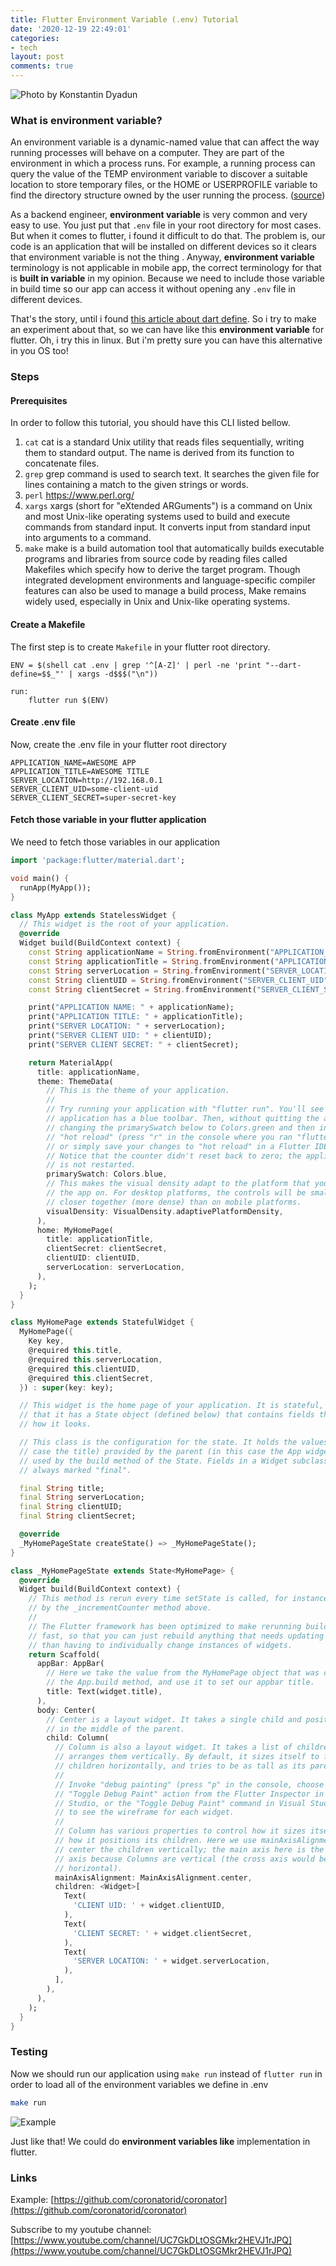 ```yaml
---
title: Flutter Environment Variable (.env) Tutorial
date: '2020-12-19 22:49:01'
categories:
- tech
layout: post
comments: true
---
```


![Photo by Konstantin Dyadun](/assets/photo-project-ideas_sunday-morning.jpg)

### What is environment variable?

An environment variable is a dynamic-named value that can affect the way running processes will behave on a computer. They are part of the environment in which a process runs. For example, a running process can query the value of the TEMP environment variable to discover a suitable location to store temporary files, or the HOME or USERPROFILE variable to find the directory structure owned by the user running the process. ([source](https://en.wikipedia.org/wiki/Environment_variable))

As a backend engineer, **environment variable** is very common and very easy to use. You just put that `.env` file in your root directory for most cases. But when it comes to flutter, i found it difficult to do that. The problem is, our code is an application that will be installed on different devices so it clears that environment variable is not the thing . Anyway, **environment variable** terminology is not applicable in mobile app, the correct terminology for that is **built in variable** in my opinion. Because we need to include those variable in build time so our app can access it without opening any `.env` file in different devices.

That's the story, until i found [this article about dart define](https://dartcode.org/docs/using-dart-define-in-flutter/). So i try to make an experiment about that, so we can have like this **environment variable** for flutter. Oh, i try this in linux. But i'm pretty sure you can have this alternative in you OS too!

### Steps
#### Prerequisites

In order to follow this tutorial, you should have this CLI listed bellow.

1. `cat` cat is a standard Unix utility that reads files sequentially, writing them to standard output. The name is derived from its function to concatenate files.
2. `grep` grep command is used to search text. It searches the given file for lines containing a match to the given strings or words.
3. `perl` https://www.perl.org/
4. `xargs` xargs (short for "eXtended ARGuments") is a command on Unix and most Unix-like operating systems used to build and execute commands from standard input. It converts input from standard input into arguments to a command.
5. `make` make is a build automation tool that automatically builds executable programs and libraries from source code by reading files called Makefiles which specify how to derive the target program. Though integrated development environments and language-specific compiler features can also be used to manage a build process, Make remains widely used, especially in Unix and Unix-like operating systems.

#### Create a Makefile

The first step is to create `Makefile` in your flutter root directory.

```make
ENV = $(shell cat .env | grep '^[A-Z]' | perl -ne 'print "--dart-define=$$_"' | xargs -d$$$("\n"))

run:
	flutter run $(ENV)
```

#### Create .env file

Now, create the .env file in your flutter root directory

```.env
APPLICATION_NAME=AWESOME APP
APPLICATION_TITLE=AWESOME TITLE
SERVER_LOCATION=http://192.168.0.1
SERVER_CLIENT_UID=some-client-uid
SERVER_CLIENT_SECRET=super-secret-key
```

#### Fetch those variable in your flutter application

We need to fetch those variables in our application

```dart
import 'package:flutter/material.dart';

void main() {
  runApp(MyApp());
}

class MyApp extends StatelessWidget {
  // This widget is the root of your application.
  @override
  Widget build(BuildContext context) {
    const String applicationName = String.fromEnvironment("APPLICATION_NAME");
    const String applicationTitle = String.fromEnvironment("APPLICATION_TITLE");
    const String serverLocation = String.fromEnvironment("SERVER_LOCATION");
    const String clientUID = String.fromEnvironment("SERVER_CLIENT_UID");
    const String clientSecret = String.fromEnvironment("SERVER_CLIENT_SECRET");

    print("APPLICATION NAME: " + applicationName);
    print("APPLICATION TITLE: " + applicationTitle);
    print("SERVER LOCATION: " + serverLocation);
    print("SERVER CLIENT UID: " + clientUID);
    print("SERVER CLIENT SECRET: " + clientSecret);

    return MaterialApp(
      title: applicationName,
      theme: ThemeData(
        // This is the theme of your application.
        //
        // Try running your application with "flutter run". You'll see the
        // application has a blue toolbar. Then, without quitting the app, try
        // changing the primarySwatch below to Colors.green and then invoke
        // "hot reload" (press "r" in the console where you ran "flutter run",
        // or simply save your changes to "hot reload" in a Flutter IDE).
        // Notice that the counter didn't reset back to zero; the application
        // is not restarted.
        primarySwatch: Colors.blue,
        // This makes the visual density adapt to the platform that you run
        // the app on. For desktop platforms, the controls will be smaller and
        // closer together (more dense) than on mobile platforms.
        visualDensity: VisualDensity.adaptivePlatformDensity,
      ),
      home: MyHomePage(
        title: applicationTitle,
        clientSecret: clientSecret,
        clientUID: clientUID,
        serverLocation: serverLocation,
      ),
    );
  }
}

class MyHomePage extends StatefulWidget {
  MyHomePage({
    Key key,
    @required this.title,
    @required this.serverLocation,
    @required this.clientUID,
    @required this.clientSecret,
  }) : super(key: key);

  // This widget is the home page of your application. It is stateful, meaning
  // that it has a State object (defined below) that contains fields that affect
  // how it looks.

  // This class is the configuration for the state. It holds the values (in this
  // case the title) provided by the parent (in this case the App widget) and
  // used by the build method of the State. Fields in a Widget subclass are
  // always marked "final".

  final String title;
  final String serverLocation;
  final String clientUID;
  final String clientSecret;

  @override
  _MyHomePageState createState() => _MyHomePageState();
}

class _MyHomePageState extends State<MyHomePage> {
  @override
  Widget build(BuildContext context) {
    // This method is rerun every time setState is called, for instance as done
    // by the _incrementCounter method above.
    //
    // The Flutter framework has been optimized to make rerunning build methods
    // fast, so that you can just rebuild anything that needs updating rather
    // than having to individually change instances of widgets.
    return Scaffold(
      appBar: AppBar(
        // Here we take the value from the MyHomePage object that was created by
        // the App.build method, and use it to set our appbar title.
        title: Text(widget.title),
      ),
      body: Center(
        // Center is a layout widget. It takes a single child and positions it
        // in the middle of the parent.
        child: Column(
          // Column is also a layout widget. It takes a list of children and
          // arranges them vertically. By default, it sizes itself to fit its
          // children horizontally, and tries to be as tall as its parent.
          //
          // Invoke "debug painting" (press "p" in the console, choose the
          // "Toggle Debug Paint" action from the Flutter Inspector in Android
          // Studio, or the "Toggle Debug Paint" command in Visual Studio Code)
          // to see the wireframe for each widget.
          //
          // Column has various properties to control how it sizes itself and
          // how it positions its children. Here we use mainAxisAlignment to
          // center the children vertically; the main axis here is the vertical
          // axis because Columns are vertical (the cross axis would be
          // horizontal).
          mainAxisAlignment: MainAxisAlignment.center,
          children: <Widget>[
            Text(
              'CLIENT UID: ' + widget.clientUID,
            ),
            Text(
              'CLIENT SECRET: ' + widget.clientSecret,
            ),
            Text(
              'SERVER LOCATION: ' + widget.serverLocation,
            ),
          ],
        ),
      ),
    );
  }
}
```

### Testing

Now we should run our application using `make run` instead of `flutter run` in order to load all of the environment variables we define in .env

```bash
make run
```

![Example](/assets/Screenshot%20from%202020-12-19%2022-47-31.png)

Just like that! We could do **environment variables like** implementation in flutter.

### Links

Example: [https://github.com/coronatorid/coronator](https://github.com/coronatorid/coronator)

Subscribe to my youtube channel: [https://www.youtube.com/channel/UC7GkDLtOSGMkr2HEVJ1rJPQ](https://www.youtube.com/channel/UC7GkDLtOSGMkr2HEVJ1rJPQ)
